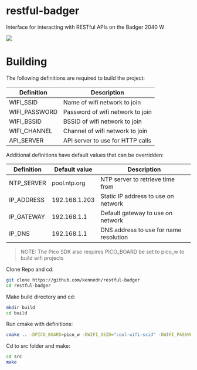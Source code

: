# restful-badger
Interface for interacting with RESTful APIs on the Badger 2040 W

![](./media/demo.gif)

# Building

The following definitions are required to build the project:

| Definition          | Description                                    |
|---------------------|------------------------------------------------|
| WIFI_SSID           | Name of wifi network to join                   |
| WIFI_PASSWORD       | Password of wifi network to join               |
| WIFI_BSSID          | BSSID of wifi network to join                  |
| WIFI_CHANNEL        | Channel of wifi network to join                |
| API_SERVER          | API server to use for HTTP calls               |

Additional definitions have default values that can be overridden:

| Definition          | Default value  | Description                            |
|---------------------|----------------|----------------------------------------|
| NTP_SERVER          | pool.ntp.org   | NTP server to retrieve time from       |
| IP_ADDRESS          | 192.168.1.203  | Static IP address to use on network    |
| IP_GATEWAY          | 192.168.1.1    | Default gateway to use on network      |
| IP_DNS              | 192.168.1.1    | DNS address to use for name resolution |

> NOTE: The Pico SDK also requires PICO_BOARD be set to pico_w to build wifi projects

Clone Repo and cd:

```bash
git clone https://github.com/kennedn/restful-badger
cd restful-badger
```

Make build directory and cd:

```bash
mkdir build
cd build
```

Run cmake with definitions:

```bash
cmake .. -DPICO_BOARD=pico_w -DWIFI_SSID="cool-wifi-ssid" -DWIFI_PASSWORD="cool-wifi-password" -DWIFI_BSSID=66:55:44:33:22:11 -DWIFI_CHANNEL=9 -DAPI_SERVER="api.cool.com"
```

Cd to src folder and make:

```bash
cd src
make
```